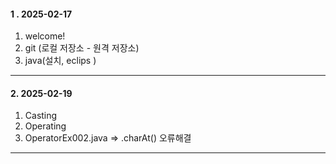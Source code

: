 #### 1 . 2025-02-17 
1. welcome!
2. git (로컬 저장소 - 원격 저장소)
3. java(설치, eclips )
   
---
#### 2. 2025-02-19
1. Casting
2. Operating
3. OperatorEx002.java => .charAt() 오류해결 

---
